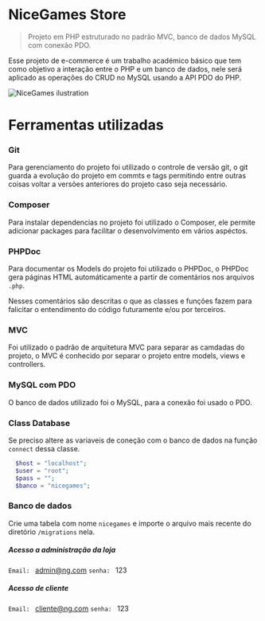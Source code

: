 # NiceGames Store
> Projeto em PHP estruturado no padrão MVC, banco de dados MySQL com conexão PDO.

Esse projeto de e-commerce é um trabalho académico básico que tem como objetivo a interação entre o PHP e um banco de dados, nele será aplicado as operações do CRUD no MySQL usando a API PDO do PHP.

![NiceGames ilustration](https://raw.githubusercontent.com/jeffersondanielss/nicegames/master/img/nicegames.png)

# Ferramentas utilizadas

### Git
Para gerenciamento do projeto foi utilizado o controle de versão git, o git guarda a evolução do projeto em commts e tags permitindo entre outras coisas voltar a versões anteriores do projeto caso seja necessário.

### Composer
Para instalar dependencias no projeto foi utilizado o Composer, ele permite adicionar packages para facilitar o desenvolvimento em vários aspéctos.

### PHPDoc
Para documentar os Models do projeto foi utilizado o PHPDoc, o PHPDoc gera páginas HTML automáticamente a partir de comentários nos arquivos `.php`.

Nesses comentários são descritas o que as classes e funções fazem para falicitar o entendimento do código futuramente e/ou por terceiros.

### MVC
Foi utilizado o padrão de arquitetura MVC para separar as camdadas do projeto, o MVC é conhecido por separar o projeto entre models, views e controllers. 

### MySQL com PDO
O banco de dados utilizado foi o MySQL, para a conexão foi usado o PDO.

### Class Database
Se preciso altere as variaveis de coneção com o banco de dados na função `connect` dessa classe.

```php
  $host = "localhost";
  $user = "root";
  $pass = "";
  $banco = "nicegames";
```

### Banco de dados
Crie uma tabela com nome `nicegames` e importe o arquivo mais recente do diretório `/migrations` nela.

##### Acesso a administração da loja
`Email: ` admin@ng.com
`senha: ` 123

##### Acesso de cliente
`Email: ` cliente@ng.com
`senha: ` 123 
